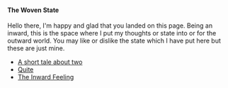 #### The Woven State

Hello there, I'm happy and glad that you landed on this page. Being an inward, this is the space where I put my thoughts or state into or for the outward world. You may like or dislike the state which I have put here but these are just mine.

- [A short tale about two](teenage-retards.md)
- [Quite](quite.md)
- [The Inward Feeling](inward-feeling.md)
